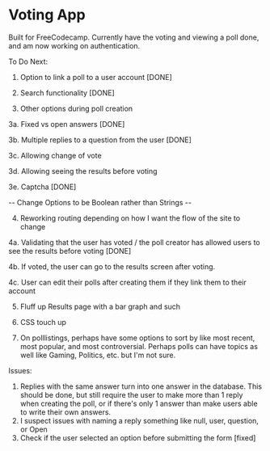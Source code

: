 # Voting App

Built for FreeCodecamp. Currently have the voting and viewing a poll done, and am now working on authentication. 

To Do Next:

1. Option to link a poll to a user account [DONE]

2. Search  functionality [DONE]

3. Other options during poll creation 

3a. Fixed vs open answers [DONE]

3b. Multiple replies to a question from the user [DONE]

3c. Allowing change of vote

3d. Allowing seeing the results before voting

3e. Captcha [DONE]

-- Change Options to be Boolean rather than Strings -- 

4. Reworking routing depending on how I want the flow of the site to change

4a. Validating that the user has voted / the poll creator has allowed users to see the results before voting [DONE]

4b. If voted, the user can go to the results screen after voting. 

4c. User can edit their polls after creating them if they link them to their account

5. Fluff up Results page with a bar graph and such 

6. CSS touch up

7. On polllistings, perhaps have some options to sort by like most recent, most popular, and most controversial. Perhaps polls can have topics as well like Gaming, Politics, etc. but  I'm not sure. 

Issues:
1. Replies with the same answer turn into one answer in the database. This should be done, but still require the user to make more than 1 reply when creating the poll, or if there's only 1 answer than make users able to write their own answers.
2. I suspect issues with  naming a reply something like null, user, question, or Open
3. Check if the user selected an option before submitting the form [fixed]